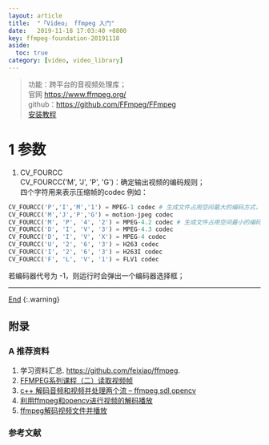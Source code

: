 ```yaml
---
layout: article
title:  "「Video」 ffmpeg 入门"
date:   2019-11-18 17:03:40 +0800
key: ffmpeg-foundation-20191118
aside:
  toc: true
category: [video, video_library]
---
```

<span id='head'></span>  
> 功能：跨平台的音视频处理库；  
官网 <https://www.ffmpeg.org/>   
github：<https://github.com/FFmpeg/FFmpeg>   
[安装教程](/video/video_library/2019/01/25/install.html)    


# 1 参数
1. CV_FOURCC   
CV_FOURCC('M', 'J', 'P', 'G')：确定输出视频的编码规则；   
四个字符用来表示压缩帧的codec 例如：  

```python
CV_FOURCC('P','I','M','1') = MPEG-1 codec # 生成文件占用空间最大的编码方式，所占磁盘空间是最小的 5.7 倍
CV_FOURCC('M','J','P','G') = motion-jpeg codec
CV_FOURCC('M', 'P', '4', '2') = MPEG-4.2 codec # 生成文件占用空间最小的编码方式
CV_FOURCC('D', 'I', 'V', '3') = MPEG-4.3 codec
CV_FOURCC('D', 'I', 'V', 'X') = MPEG-4 codec
CV_FOURCC('U', '2', '6', '3') = H263 codec
CV_FOURCC('I', '2', '6', '3') = H263I codec
CV_FOURCC('F', 'L', 'V', '1') = FLV1 codec
```

若编码器代号为 -1，则运行时会弹出一个编码器选择框；   


-------------------  
[End](#head)
{:.warning}  


## 附录

### A 推荐资料
1. 学习资料汇总. <https://github.com/feixiao/ffmpeg>.     
1. [FFMPEG系列课程（二）读取视频帧](https://blog.51cto.com/xiacaojun/1887659)    
1. [c++ 解码音频和视频并处理两个流 – ffmpeg,sdl,opencv](https://codeday.me/bug/20180902/242403.html)    
1. [利用ffmpeg和opencv进行视频的解码播放](https://blog.csdn.net/JasonDing1354/article/details/41212425)    
1. [ffmpeg解码视频文件并播放](https://blog.csdn.net/a499957739/article/details/82625493)    


### 参考文献
